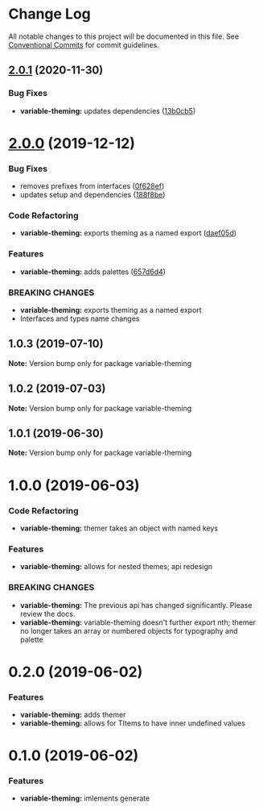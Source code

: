 # Change Log

All notable changes to this project will be documented in this file.
See [Conventional Commits](https://conventionalcommits.org) for commit guidelines.

## [2.0.1](https://github.com/rafamel/armory/compare/variable-theming@2.0.0...variable-theming@2.0.1) (2020-11-30)


### Bug Fixes

* **variable-theming:** updates dependencies ([13b0cb5](https://github.com/rafamel/armory/commit/13b0cb5695f9411049e89e6fc4bf600b92c785f4))





# [2.0.0](https://github.com/rafamel/armory/compare/variable-theming@1.0.3...variable-theming@2.0.0) (2019-12-12)


### Bug Fixes

* removes prefixes from interfaces ([0f628ef](https://github.com/rafamel/armory/commit/0f628efa5da9e91210e01f36d346103ecf15c9f6))
* updates setup and dependencies ([188f8be](https://github.com/rafamel/armory/commit/188f8be61aa2e972061a0892fa712f86b9797b5f))


### Code Refactoring

* **variable-theming:** exports theming as a named export ([daef05d](https://github.com/rafamel/armory/commit/daef05dee2406eb19f70b07f4900c566fc8b1466))


### Features

* **variable-theming:** adds palettes ([657d6d4](https://github.com/rafamel/armory/commit/657d6d414164855bfc16bdfbcad4f837833997ec))


### BREAKING CHANGES

* **variable-theming:** exports theming as a named export
* Interfaces and types name changes





## 1.0.3 (2019-07-10)

**Note:** Version bump only for package variable-theming





## 1.0.2 (2019-07-03)

**Note:** Version bump only for package variable-theming





## 1.0.1 (2019-06-30)

**Note:** Version bump only for package variable-theming





# 1.0.0 (2019-06-03)


### Code Refactoring

* **variable-theming:** themer takes an object with named keys


### Features

* **variable-theming:** allows for nested themes; api redesign


### BREAKING CHANGES

* **variable-theming:** The previous api has changed significantly. Please review the docs.
* **variable-theming:** variable-theming doesn't further export nth; themer no longer takes an array or
numbered objects for typography and palette





# 0.2.0 (2019-06-02)


### Features

* **variable-theming:** adds themer
* **variable-theming:** allows for TItems to have inner undefined values





# 0.1.0 (2019-06-02)


### Features

* **variable-theming:** imlements generate
